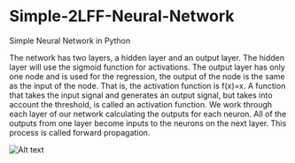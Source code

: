 # Simple-2LFF-Neural-Network

Simple Neural Network in Python 

The network has two layers, a hidden layer and an output layer. The hidden layer will use the sigmoid function for activations. The output layer has only one node and is used for the regression, the output of the node is the same as the input of the node. That is, the activation function is  f(x)=x. A function that takes the input signal and generates an output signal, but takes into account the threshold, is called an activation function. We work through each layer of our network calculating the outputs for each neuron. All of the outputs from one layer become inputs to the neurons on the next layer. This process is called forward propagation.
 
 ![Alt text](assets/network-with-labled-nodes.png?raw=true "Title")

